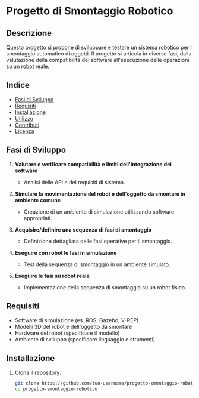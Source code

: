 # Progetto di Smontaggio Robotico

## Descrizione
Questo progetto si propone di sviluppare e testare un sistema robotico per il smontaggio automatico di oggetti. Il progetto si articola in diverse fasi, dalla valutazione della compatibilità dei software all'esecuzione delle operazioni su un robot reale.

## Indice
- [Fasi di Sviluppo](#fasi-di-sviluppo)
- [Requisiti](#requisiti)
- [Installazione](#installazione)
- [Utilizzo](#utilizzo)
- [Contributi](#contributi)
- [Licenza](#licenza)

## Fasi di Sviluppo
1. **Valutare e verificare compatibilità e limiti dell'integrazione dei software**
   - Analisi delle API e dei requisiti di sistema.
   
2. **Simulare la movimentazione del robot e dell'oggetto da smontare in ambiente comune**
   - Creazione di un ambiente di simulazione utilizzando software appropriati.
   
3. **Acquisire/definire una sequenza di fasi di smontaggio**
   - Definizione dettagliata delle fasi operative per il smontaggio.
   
4. **Eseguire con robot le fasi in simulazione**
   - Test della sequenza di smontaggio in un ambiente simulato.
   
5. **Eseguire le fasi su robot reale**
   - Implementazione della sequenza di smontaggio su un robot fisico.

## Requisiti
- Software di simulazione (es. ROS, Gazebo, V-REP)
- Modelli 3D del robot e dell'oggetto da smontare
- Hardware del robot (specificare il modello)
- Ambiente di sviluppo (specificare linguaggio e strumenti)

## Installazione
1. Clona il repository:
   ```bash
   git clone https://github.com/tuo-username/progetto-smontaggio-robotico.git
   cd progetto-smontaggio-robotico
